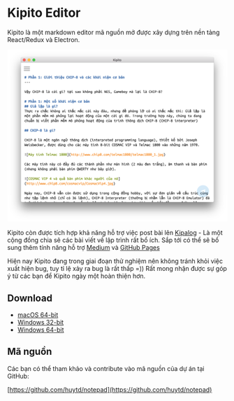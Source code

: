 # Kipito Editor

Kipito là một markdown editor mã nguồn mở được xây dựng trên nền tảng React/Redux và Electron. 

![](img/kipito.png)

Kipito còn được tích hợp khả năng hỗ trợ việc post bài lên [Kipalog](http://kipalog.com) - Là một cộng đồng chia sẽ các bài viết về lập trình rất bổ ích. Sắp tới có thể sẽ bổ sung thêm tính năng hỗ trợ [Medium](http://medium.com) và [GitHub Pages](http://github.com/huytd/azeroth-js)

Hiện nay Kipito đang trong giai đoạn thử nghiệm nên không tránh khỏi việc xuất hiện bug, tuy tỉ lệ xảy ra bug là rất thấp =)) Rất mong nhận được sự góp ý từ các bạn để Kipito ngày một hoàn thiện hơn.

## Download

- [macOS 64-bit](https://www.dropbox.com/s/ajox687bn3v19dy/kipito-macOS.zip?dl=0)
- [Windows 32-bit](https://www.dropbox.com/s/szugc2p3dvytyzm/kipito-win32.zip?dl=0)
- [Windows 64-bit](https://www.dropbox.com/s/282u0kdnroiowk5/kipito-win64.zip?dl=0)

## Mã nguồn

Các bạn có thể tham khảo và contribute vào mã nguồn của dự án tại GitHub: 

[https://github.com/huytd/notepad](https://github.com/huytd/notepad)
